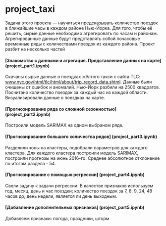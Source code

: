 # project_taxi

Задача этого проекта — научиться предсказывать количество поездок в ближайшие часы в каждом районе Нью-Йорка. Для того, чтобы её решить, сырые данные необходимо агрегировать по часам и районам. Агрегированные данные будут представлять собой почасовые временные ряды с количествами поездок из каждого района.
Проект разбит на несколько частей

#### [Знакомство с данными и агрегация. Представление данных на карте] (project_part1.ipynb)
Скачаны сырые данные о поездках жёлтого такси с сайта TLC: www.nyc.gov/html/tlc/html/about/trip_record_data.shtml. Данные были очищены от ошибок и аномалий. Нью-Йорк разбили на 2500 квадратов. Посчитано количество поездок за каждый час из каждой области. Визуализировали данные о поездках на карте.

#### [Прогнозирование ряда со сложной сезонностью] (project_part2.ipynb)
Построили модель SARIMAX на одном выбраном ряде.

#### [Прогнозирование большого количества рядов] (project_part3.ipynb)
Разделили зоны на кластеры, подобрали параметров для каждого кластера. Для каждого кластера построили модель SARIMAX, построили прогнозы на июнь 2016-го. Среднее абсолютное отклонение по итогам раздела - 54.


#### [Прогнозирование с помощью регрессии] (project_part4.ipynb)
Свели задачу к задачи регрессии. В качестве признаков используем год, месяц, день и час поездки; количество поездок за 7, 8, 9, 24, 48 часов до; день недели, является ли день выходным.

#### [Добавление дополнительных признаков] (project_part5.ipynb)
Добавляем признаки: погода, праздники, шторм
